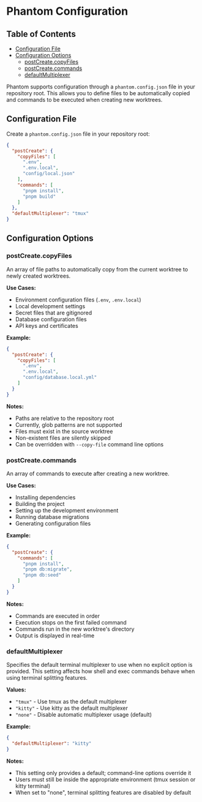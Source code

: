 # Phantom Configuration

## Table of Contents

- [Configuration File](#configuration-file)
- [Configuration Options](#configuration-options)
  - [postCreate.copyFiles](#postcreatecopyfiles)
  - [postCreate.commands](#postcreatecommands)
  - [defaultMultiplexer](#defaultmultiplexer)

Phantom supports configuration through a `phantom.config.json` file in your repository root. This allows you to define files to be automatically copied and commands to be executed when creating new worktrees.

## Configuration File

Create a `phantom.config.json` file in your repository root:

```json
{
  "postCreate": {
    "copyFiles": [
      ".env",
      ".env.local",
      "config/local.json"
    ],
    "commands": [
      "pnpm install",
      "pnpm build"
    ]
  },
  "defaultMultiplexer": "tmux"
}
```

## Configuration Options

### postCreate.copyFiles

An array of file paths to automatically copy from the current worktree to newly created worktrees.

**Use Cases:**
- Environment configuration files (`.env`, `.env.local`)
- Local development settings
- Secret files that are gitignored
- Database configuration files
- API keys and certificates

**Example:**
```json
{
  "postCreate": {
    "copyFiles": [
      ".env",
      ".env.local",
      "config/database.local.yml"
    ]
  }
}
```

**Notes:**
- Paths are relative to the repository root
- Currently, glob patterns are not supported
- Files must exist in the source worktree
- Non-existent files are silently skipped
- Can be overridden with `--copy-file` command line options

### postCreate.commands

An array of commands to execute after creating a new worktree.

**Use Cases:**
- Installing dependencies
- Building the project
- Setting up the development environment
- Running database migrations
- Generating configuration files

**Example:**
```json
{
  "postCreate": {
    "commands": [
      "pnpm install",
      "pnpm db:migrate",
      "pnpm db:seed"
    ]
  }
}
```

**Notes:**
- Commands are executed in order
- Execution stops on the first failed command
- Commands run in the new worktree's directory
- Output is displayed in real-time

### defaultMultiplexer

Specifies the default terminal multiplexer to use when no explicit option is provided. This setting affects how shell and exec commands behave when using terminal splitting features.

**Values:**
- `"tmux"` - Use tmux as the default multiplexer
- `"kitty"` - Use kitty as the default multiplexer
- `"none"` - Disable automatic multiplexer usage (default)

**Example:**
```json
{
  "defaultMultiplexer": "kitty"
}
```

**Notes:**
- This setting only provides a default; command-line options override it
- Users must still be inside the appropriate environment (tmux session or kitty terminal)
- When set to "none", terminal splitting features are disabled by default

